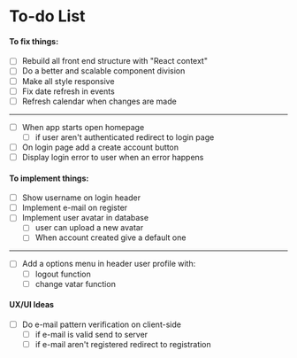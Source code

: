 # To-do List

#### To fix things:

- [ ] Rebuild all front end structure with "React context"
- [ ] Do a better and scalable component division
- [ ] Make all style responsive
- [ ] Fix date refresh in events
- [ ] Refresh calendar when changes are made

---

- [ ] When app starts open homepage
  - [ ] if user aren't authenticated redirect to login page
- [ ] On login page add a create account button
- [ ] Display login error to user when an error happens

#### To implement things:

- [ ] Show username on login header
- [ ] Implement e-mail on register
- [ ] Implement user avatar in database
  - [ ] user can upload a new avatar
  - [ ] When account created give a default one

---

- [ ] Add a options menu in header user profile with:
  - [ ] logout function
  - [ ] change vatar function

#### UX/UI Ideas

- [ ] Do e-mail pattern verification on client-side
  - [ ] if e-mail is valid send to server
  - [ ] if e-mail aren't registered redirect to registration
